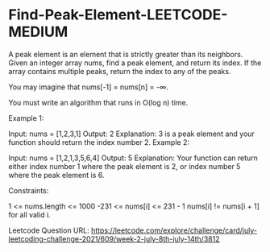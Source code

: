 # Find-Peak-Element-LEETCODE-MEDIUM
A peak element is an element that is strictly greater than its neighbors.  Given an integer array nums, find a peak element, and return its index. If the array contains multiple peaks, return the index to any of the peaks.


You may imagine that nums[-1] = nums[n] = -∞.

You must write an algorithm that runs in O(log n) time.

 

Example 1:

Input: nums = [1,2,3,1]
Output: 2
Explanation: 3 is a peak element and your function should return the index number 2.
Example 2:

Input: nums = [1,2,1,3,5,6,4]
Output: 5
Explanation: Your function can return either index number 1 where the peak element is 2, or index number 5 where the peak element is 6.

Constraints:

1 <= nums.length <= 1000
-231 <= nums[i] <= 231 - 1
nums[i] != nums[i + 1] for all valid i.

Leetcode Question URL:  https://leetcode.com/explore/challenge/card/july-leetcoding-challenge-2021/609/week-2-july-8th-july-14th/3812
